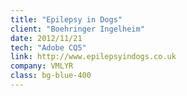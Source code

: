 ```yaml
---
title: "Epilepsy in Dogs"
client: "Boehringer Ingelheim"
date: 2012/11/21
tech: "Adobe CQ5"
link: http://www.epilepsyindogs.co.uk
company: VMLYR
class: bg-blue-400
---
```

